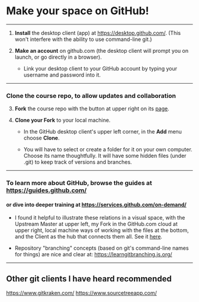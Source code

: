 # Make your space on GitHub!

----------
1. **Install** the desktop client (app) at https://desktop.github.com/. (This won't interfere with the ability to use command-line git.)

2. **Make an account** on github.com (the desktop client will prompt you on launch, or go directly in a browser).
   - Link your desktop client to your GitHub account by typing your username and password into it.

-----------------
### Clone the course repo, to allow updates and collaboration

3. **Fork** the course repo with the button at upper right on its [page](https://github.com/MPO624/MPO624-2020).

4. **Clone your Fork** to your local machine.

   - In the GitHub desktop client's upper left corner, in the **Add** menu choose **Clone**.

   - You will have to select or create a folder for it on your own computer. Choose its name thoughtfully. It will have some hidden files (under .git) to keep track of versions and branches. 
   
------------------

### To learn more about GitHub, browse the guides at https://guides.github.com/
#### or dive into deeper training at https://services.github.com/on-demand/

* I found it helpful to illustrate these relations in a visual space, with the Upstream Master at upper left, my Fork in the GitHub.com cloud at upper right, local machine ways of working with the files at the bottom, and the Client as the hub that connects them all. See it [here](https://github.com/MPO624/MPO624-2020/blob/master/classnotes/images/2020-01-23_Cloud_and_local_repos_layout.png).

* Repository "branching" concepts (based on git's command-line names for things) are nice and clear at: https://learngitbranching.js.org/

-----------------
## Other git clients I have heard recommended

https://www.gitkraken.com/
https://www.sourcetreeapp.com/
